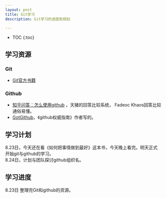```yaml
---
layout: post
title: Git学习
description: Git学习的进度和规划

---
```


* TOC
{:toc}

## 学习资源

### Git

- [Git官方书籍](http://git-scm.com/book/zh/v2)

### Github

- [知乎问答：怎么使用github](http://www.zhihu.com/question/20070065) ，天猪的回答比较系统， Fadeoc Khaos回答比较通俗易懂。  
- [GotGithub](http://www.worldhello.net/gotgithub/)，《github权威指南》作者写的。  

## 学习计划

8.23日，今天还在看《如何把事情做到最好》这本书，今天晚上看完。明天正式开始git与github的学习。  
8.24日，计划与团队探讨github组织名。  

## 学习进度

8.23日 整理完Git和github的资源。




